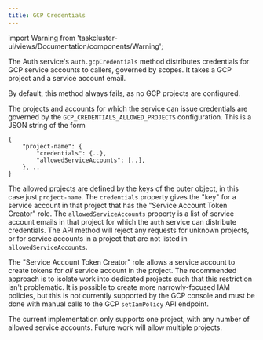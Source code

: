 ```yaml
---
title: GCP Credentials
---
```

import Warning from 'taskcluster-ui/views/Documentation/components/Warning';

The Auth service's `auth.gcpCredentials` method distributes credentials for GCP service accounts to callers, governed by scopes.
It takes a GCP project and a service account email.

By default, this method always fails, as no GCP projects are configured.

The projects and accounts for which the service can issue credentials are governed by the `GCP_CREDENTIALS_ALLOWED_PROJECTS` configuration.
This is a JSON string of the form

```
{
    "project-name": {
        "credentials": {..},
        "allowedServiceAccounts": [..],
    }, ..
}
```

The allowed projects are defined by the keys of the outer object, in this case just `project-name`.
The `credentials` property gives the "key" for a service account in that project that has the "Service Account Token Creator" role.
The `allowedServiceAccounts` property is a list of service account emails in that project for which the `auth` service can distribute credentials.
The API method will reject any requests for unknown projects, or for service accounts in a project that are not listed in `allowedServiceAccounts`.

The "Service Account Token Creator" role allows a service account to create tokens for *all* service account in the project.
The recommended approach is to isolate work into dedicated projects such that this restriction isn't problematic.
It is possible to create more narrowly-focused IAM policies, but this is not currently supported by the GCP console and must be done with manual calls to the GCP `setIamPolicy` API endpoint.

<Warning>
    The current implementation only supports one project, with any number of allowed service accounts.
    Future work will allow multiple projects.
</Warning>
